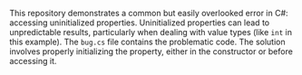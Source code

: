 This repository demonstrates a common but easily overlooked error in C#: accessing uninitialized properties.  Uninitialized properties can lead to unpredictable results, particularly when dealing with value types (like `int` in this example). The `bug.cs` file contains the problematic code. The solution involves properly initializing the property, either in the constructor or before accessing it.